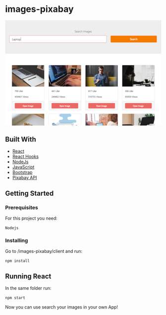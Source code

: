 # images-pixabay

<img src="./img/img.png" /> 

## Built With

* [React](https://reactjs.org/)
* [React Hooks](https://es.reactjs.org/docs/hooks-intro.html)
* [NodeJs](https://nodejs.org/en/)
* [JavaScript](https://en.wikipedia.org/wiki/JavaScript)
* [Bootstrap](https://getbootstrap.com/)
* [Pixabay API](https://pixabay.com/api/docs/)


## Getting Started

### Prerequisites

For this project you need:

```
Nodejs
```

### Installing

Go to /images-pixabay/client and run:

```
npm install
```

## Running React

In the same folder run:

```
npm start
```

Now you can use search your images in your own App!
